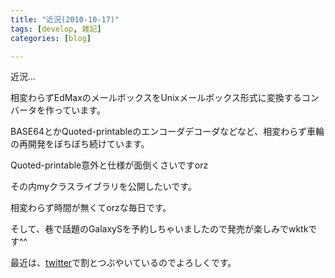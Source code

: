 ```yaml
---
title: "近況(2010-10-17)"
tags: [develop, 雑記]
categories: [blog]

---
```


近況...

相変わらずEdMaxのメールボックスをUnixメールボックス形式に変換するコンバータを作っています。

BASE64とかQuoted-printableのエンコーダデコーダなどなど、相変わらず車輪の再開発をぼちぼち続けています。

Quoted-printable意外と仕様が面倒くさいですorz

その内myクラスライブラリを公開したいです。

相変わらず時間が無くてorzな毎日です。

そして、巷で話題のGalaxySを予約しちゃいましたので発売が楽しみでwktkです^^

最近は、[twitter][1]で割とつぶやいているのでよろしくです。

 [1]: http://twitter.com/sharkpp